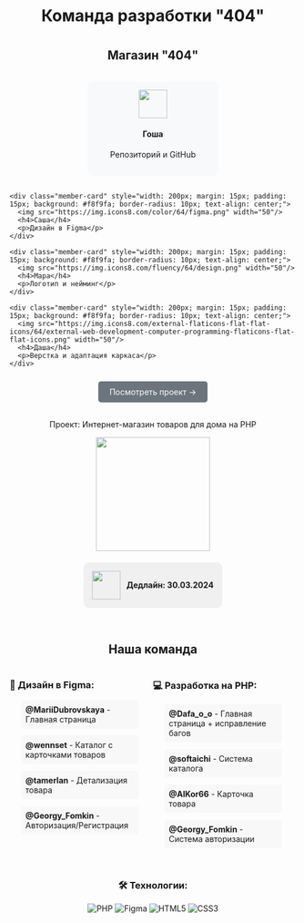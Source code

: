 <h1 align="center">Команда разработки "404"</h1>
<div id="previous-project" style="margin: 40px 0;">
  <h2 align="center"> Магазин "404"</h2>
  
  <div id="team-404" style="display: flex; justify-content: space-around; flex-wrap: wrap;">
    <div class="member-card" style="width: 200px; margin: 15px; padding: 15px; background: #f8f9fa; border-radius: 10px; text-align: center;">
      <img src="https://img.icons8.com/dusk/64/github.png" width="50"/>
      <h4>Гоша</h4>
      <p>Репозиторий и GitHub</p>
    </div>

    <div class="member-card" style="width: 200px; margin: 15px; padding: 15px; background: #f8f9fa; border-radius: 10px; text-align: center;">
      <img src="https://img.icons8.com/color/64/figma.png" width="50"/>
      <h4>Саша</h4>
      <p>Дизайн в Figma</p>
    </div>

    <div class="member-card" style="width: 200px; margin: 15px; padding: 15px; background: #f8f9fa; border-radius: 10px; text-align: center;">
      <img src="https://img.icons8.com/fluency/64/design.png" width="50"/>
      <h4>Мара</h4>
      <p>Логотип и нейминг</p>
    </div>

    <div class="member-card" style="width: 200px; margin: 15px; padding: 15px; background: #f8f9fa; border-radius: 10px; text-align: center;">
      <img src="https://img.icons8.com/external-flaticons-flat-flat-icons/64/external-web-development-computer-programming-flaticons-flat-flat-icons.png" width="50"/>
      <h4>Даша</h4>
      <p>Верстка и адаптация каркаса</p>
    </div>
  </div>

  <div style="text-align: center; margin-top: 20px;">
    <a href="#" style="padding: 10px 20px; background: #6c757d; color: white; border-radius: 5px; text-decoration: none;">
      Посмотреть проект →
    </a>
  </div>
</div>
<div id="header" align="center">
  <p>Проект: Интернет-магазин товаров для дома на PHP</p>
  <img src="https://media3.giphy.com/media/jTNG3RF6EwbkpD4LZx/giphy.gif" width="200"/><br>
  <div id="deadline">
    <img src="https://img.icons8.com/doodle/96/calendar--v1.png" width="50"/>
    <strong>Дедлайн: 30.03.2024</strong>
  </div>
</div>

<div id="team" style="margin: 40px 0;">
  <h2 align="center">Наша команда</h2>
  
  <div id="design-team" style="float: left; width: 45%; margin-right: 5%;">
    <h3>🎨 Дизайн в Figma:</h3>
    <ul>
      <li><b>@MariiDubrovskaya</b> - Главная страница</li>
      <li><b>@wennset</b> - Каталог с карточками товаров</li>
      <li><b>@tamerlan</b> - Детализация товара</li>
      <li><b>@Georgy_Fomkin</b> - Авторизация/Регистрация</li>
    </ul>
  </div>

  <div id="dev-team" style="float: left; width: 45%;">
    <h3>💻 Разработка на PHP:</h3>
    <ul>
      <li><b>@Dafa_o_o</b> - Главная страница + исправление багов</li>
      <li><b>@softaichi</b> - Система каталога</li>
      <li><b>@AlKor66</b> - Карточка товара</li>
      <li><b>@Georgy_Fomkin</b> - Система авторизации</li>
    </ul>
  </div>

  <div style="clear: both;"></div>
</div>

<div id="tech" align="center">
  <h3>🛠 Технологии:</h3>
  <img src="https://img.icons8.com/color/96/php.png" alt="PHP" title="PHP"/>
  <img src="https://img.icons8.com/color/96/figma.png" alt="Figma" title="Figma"/>
  <img src="https://img.icons8.com/color/96/html-5.png" alt="HTML5" title="HTML5"/>
  <img src="https://img.icons8.com/color/96/css3.png" alt="CSS3" title="CSS3"/>
</div>

<style>
  #deadline {
    padding: 15px;
    background: #f0f0f0;
    border-radius: 10px;
    display: inline-flex;
    align-items: center;
    gap: 10px;
    margin: 20px 0;
  }
  
  ul {
    list-style-type: none;
    padding-left: 20px;
  }
  
  li {
    margin: 12px 0;
    padding: 8px;
    background: #f8f8f8;
    border-radius: 5px;
  }
</style>
